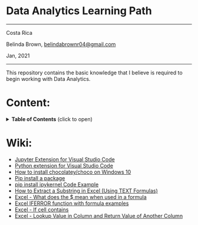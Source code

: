 # Data Analytics Learning Path

----------

Costa Rica

Belinda Brown, belindabrownr04@gmail.com

Jan, 2021

----------

This repository contains the basic knowledge that I believe is required to begin working with Data Analytics.

# Content:

<details>
<summary><b>Table of Contents</b> (click to open)</summary>
<!-- MarkdownTOC -->

0. [Analysis Score for Binary Classification Evaluation used in Materials States](https://github.com/brown9804/DAF_path/tree/main/0_materials_states_binary_classification)
1. [Real Time Currency Conversion Branching Classification](https://github.com/brown9804/DAF_path/tree/main/1_rt_curr_conver_branch_classification)
2. [Data Wrangling used for College Grades e.g](https://github.com/brown9804/DAF_path/tree/main/2_data_wrangling_college_grades_e.g)

<!-- /MarkdownTOC -->
</details>

# Wiki:
- [Jupyter Extension for Visual Studio Code](https://marketplace.visualstudio.com/items?itemName=ms-toolsai.jupyter)
- [Python extension for Visual Studio Code](https://github.com/microsoft/vscode-python/blob/main/README.md)
- [How to install chocolatey/choco on Windows 10](https://jcutrer.com/windows/install-chocolatey-choco-windows10)
- [Pip install a package](https://pypi.org/project/pandas/)
- [pip install ipykernel Code Example](https://www.codegrepper.com/code-examples/shell/pip+install+ipykernel)
- [How to Extract a Substring in Excel (Using TEXT Formulas)](https://trumpexcel.com/extract-a-substring-in-excel/)
- [Excel - What does the $ mean when used in a formula](https://www.excelforum.com/excel-general/550431-what-does-the-mean-when-used-in-a-formula-please-g-or-3-a.html)
- [Excel IFERROR function with formula examples](https://www.ablebits.com/office-addins-blog/excel-iferror-function-formula-examples/#:~:text=The%20IFERROR%20function%20in%20Excel,the%20result%20of%20the%20formula.&text=Where%3A,what%20to%20check%20for%20errors.)
- [Excel - If cell contains](https://exceljet.net/formula/cell-contains-specific-text)
- [Excel - Lookup Value in Column and Return Value of Another Column](https://www.exceldemy.com/excel-lookup-value-in-column-and-return-value-of-another-column/)

